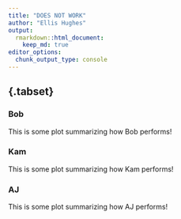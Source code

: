 ```yaml
---
title: "DOES NOT WORK"
author: "Ellis Hughes"
output: 
  rmarkdown::html_document:
    keep_md: true
editor_options: 
  chunk_output_type: console
---
```


## {.tabset}




###  Bob 

This is some plot summarizing how  Bob  performs!



###  Kam 

This is some plot summarizing how  Kam  performs!



###  AJ 

This is some plot summarizing how  AJ  performs!

